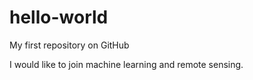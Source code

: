 # hello-world
My first repository on GitHub

I would like to join machine learning and remote sensing.

